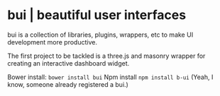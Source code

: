 # bui | beautiful user interfaces
bui is a collection of libraries, plugins, wrappers, etc to make UI development more productive.

The first project to be tackled is a three.js and masonry wrapper for creating an interactive dashboard widget.

Bower install: `bower install bui`
Npm install `npm install b-ui` (Yeah, I know, someone already registered a bui.)
